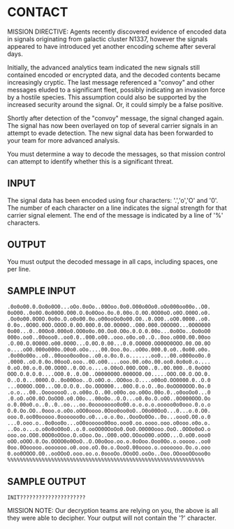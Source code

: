 <!-- RATING: HARD -->
<!-- NAME:  CONTACT -->
<!-- GENERATOR: generate.pl -->
# CONTACT
 
MISSION DIRECTIVE: Agents recently discovered evidence of encoded data in signals originating from galactic cluster N1337, however the signals appeared to have introduced yet another encoding scheme after several days. 

Initially, the advanced analytics team indicated the new signals still contained encoded or encrypted data, and the decoded contents became increasingly cryptic. The last message referenced a "convoy" and other messages eluded to a significant fleet, possibly indicating an invasion force by a hostile species. This assumption could also be supported by the increased security around the signal. Or, it could simply be a false positive. 

Shortly after detection of the "convoy" message, the signal changed again. The signal has now been overlayed on top of several carrier signals in an attempt to evade detection. The new signal data has been forwarded to your team for more advanced analysis. 

You must determine a way to decode the messages, so that mission control can attempt to identify whether this is a significant threat.

## INPUT
The signal data has been encoded using four characters: '.','o','O' and '0'. The number of each character on a line indicates the signal strength for that carrier signal element. The end of the message is indicated by a line of '%' characters.

## OUTPUT
You must output the decoded message in all caps, including spaces, one per line.

## SAMPLE INPUT
    .0o0o00.0.Oo0o0O0...oOo.0oOo..00Ooo.0o0.O00o0Oo0.oOo000oo00o..O0.
    0oO00..0o0O.0o00O0.O00.O.0o0Ooo.0o.0.00o.O.0O.0OO0oO.o0O.O00O.o0.
    .Oo0o00.0O0O.0o0o.O.o0o00.0o.o00ooOo0o00.O0..0.OO0..oO0.0000..o0.
    0.0o..0O0O.0OO.OOOO.0.0O.00O.0.O0.0O00O..O00.000.O0OO0O...0O0O000
    0o00...0..00Oo0.000o0.OO0o0o.00.Oo0.O0o.0.O.0.00o...0o0Oo..Oo0oO0
    000o.oo0..00ooo0..oo0.0..000.o00..ooo.o0o.o0..O..0oo.o000.00.00oo
    .O.00.O.0O00O.o00.0O0O...O.0O.0.00...0.0.OO0O0.OO0OO0OOO.00.O0.0O
    o....oO0.000o000o.O0o0.oOo....00.Ooo.0o..oO0o.000.0.o0..0o00.o0o.
    .0o00o00o..o0..00ooo0oo0oo..o0.o.0o.0.o.......oo0...00.o000oo0o.0
    .0000..oO.0.0o.00ooO.ooo..0O.o00....ooo.00.o0o.00.oo0.0o0o0.o....
    0.oO.00.o.0.O0.OO0O..0.OO.o....o.O0oO.00O.OO0..0..0O.000..0.0oO0O
    OOO.O.0.O.0....OO0.0..0.O0..O0000O0O.000OO0.O0.....OOO.O0.O.OO.0.
    O..O.0...000O.O..0o00Ooo..O.o0O.o..OO0oo.O....o00oO.OO0000.0..O.0
    ...0O0OO.OO0...O0.O.O.0..Oo.OOO000...00O.0.o.O..0o.0oOO0OOOO.0o.0
    .o.o...00..OooooooO..o.o00o.O..00.o00o.oo.o0Oo.00o.0..o0ooOo0...0
    .0.oO.oO0.0O.OoOO0.o0.O0o...00oOo..O.O...o0.0o.O.oOO..0O000OOO.Oo
    o.0.00o0.o..0..0..oo...oo.0oooooooo0o00.o.o.o.o.ooooo0o0ooo.0.o.o
    O.0.Oo.OO..0ooo.o.oOo.oOO0oooo.0Ooo0oo0oO..O0o00OoO...0...o.0.O0.
    ooo.0.oo00ooooo.0oooooo0o.o0...o.o.0o..OooOo0Oo..0o...oooO.O0.o.0
    ...0.ooo.o..0o0oo0o...oO0oooooo00oo.ooo0.oo.oooo.ooo.o0ooo.o0o.o.
    ..Oo.o...o.o0o0oO0oO..o.0.ooOO0OOoOo0.OoO.O0O0Oooo.OoO..OOOo0oO.o
    ooo.oo.OO0.0OO0oOOoo.O.oOoo.Oo..O00.oOO.OOooO0O.oOOO...O.oO0.ooo0
    oOO.oOOO.0.Oo.OOOO0o0OoO..O.O0oOoo.oo.o.0oOoo.Ooo0Oo.o.ooooo..oo0
    0oo.0Oooooo.ooooooo.o0.ooo.oO.0o.o.OooO.00oooo.o.ooooooo.Oo.o.ooo
    0.oo0OOOO.O0..ooOOoO.ooo.oo.o.0oooOo.OOoOO.ooOo..Ooo.OOoooOOooo0o
    %%%%%%%%%%%%%%%%%%%%%%%%%%%%%%%%%%%%%%%%%%%%%%%%%%%%%%%%%%%%%%%

## SAMPLE OUTPUT
    INIT?????????????????????

MISSION NOTE: Our decryption teams are relying on you, the above is all they were able to decipher. Your output will not contain the '?' character.
